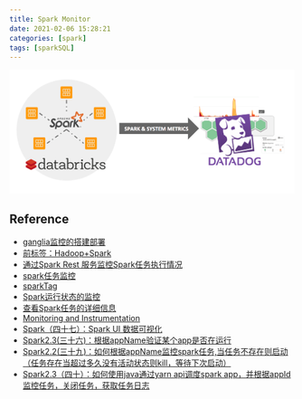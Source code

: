 ```yaml
---
title: Spark Monitor
date: 2021-02-06 15:28:21
categories: [spark]
tags: [sparkSQL]
---
```


<img src="/images/spark/spark-monitor-2.png" width="650" alt="" />


<!-- more -->



## Reference

- [ganglia监控的搭建部署](https://blog.51cto.com/elain/634728)
- [前标签：Hadoop+Spark](https://www.cnblogs.com/yy3b2007com/tag/Hadoop%2BSpark/default.html?page=2)
- [通过Spark Rest 服务监控Spark任务执行情况](https://www.cnblogs.com/Swidasya/p/7482679.html)
- [spark任务监控](http://ixiaosi.art/2019/01/23/spark/spark%E4%BB%BB%E5%8A%A1%E7%9B%91%E6%8E%A7/)
- [sparkTag](http://ixiaosi.art/tags/spark/)
- [Spark运行状态的监控](https://blog.csdn.net/sinat_34763749/article/details/80944922)
- [查看Spark任务的详细信息](https://xinchen.blog.csdn.net/article/details/102291920?utm_medium=distribute.pc_relevant.none-task-blog-BlogCommendFromMachineLearnPai2-5.control&depth_1-utm_source=distribute.pc_relevant.none-task-blog-BlogCommendFromMachineLearnPai2-5.control)
- [Monitoring and Instrumentation](http://spark.apache.org/docs/latest/monitoring.html#monitoring-and-instrumentation)
- [Spark（四十七）：Spark UI 数据可视化](https://www.cnblogs.com/yy3b2007com/p/10847253.html)
- [Spark2.3(三十六)：根据appName验证某个app是否在运行](https://www.cnblogs.com/yy3b2007com/p/10107084.html)
- [Spark2.2(三十九)：如何根据appName监控spark任务,当任务不存在则启动（任务存在当超过多久没有活动状态则kill，等待下次启动）](https://www.cnblogs.com/yy3b2007com/p/10241914.html)
- [Spark2.3（四十）：如何使用java通过yarn api调度spark app，并根据appId监控任务，关闭任务，获取任务日志](https://www.cnblogs.com/yy3b2007com/p/10247239.html)